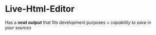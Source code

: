 <h1>
	Live-Html-Editor
</h1>

<p>
	Has a <i><b>neat output</b> </i>that fits development purposes <i>+ capability to save in your sources</i>
</p>